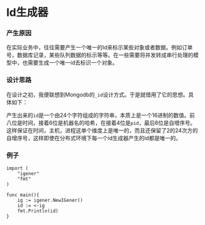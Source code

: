 # Id生成器

### 产生原因

在实际业务中，往往需要产生一个唯一的Id来标示某些对象或者数据。例如订单号，数据库记录，某些队列数据的标示等等。在一些需要将并发转成串行处理的模型中，也需要生成一个唯一id去标识一个对象。

### 设计思路

在设计之初，我便联想到Mongodb的`_id`设计方式。于是就借用了它的思想。具体如下：

产生出来的`id`是一个由24个字符组成的字符串，本质上是一个16进制的数值。前八位是时间，接着6位是机器名的哈希，在接着4位是`pid`，最后6位是自增序号。这样保证在时间，主机，进程这单个维度上是唯一的，而且还保留了2的24次方的自增序号，这样即使在分布式环境下每一个id生成器产生的id都是唯一的。

### 例子

    import (
        "igener"
        "fmt"
    ) 
    
    func main(){
        ig := igener.NewIGener()
        id := <-ig
        fmt.Println(id)
    }